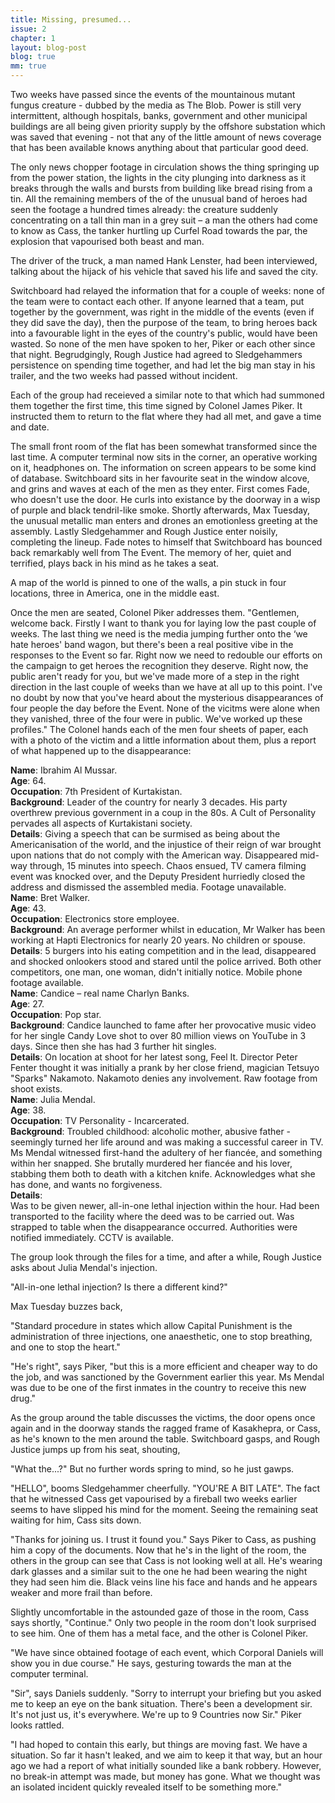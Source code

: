 ```yaml
---
title: Missing, presumed...
issue: 2
chapter: 1
layout: blog-post
blog: true
mm: true
---
```


Two weeks have passed since the events of the mountainous mutant fungus creature - dubbed by the media as The Blob. Power is still very intermittent, although hospitals, banks, government and other municipal buildings are all being given priority supply by the offshore substation which was saved that evening - not that any of the little amount of news coverage that has been available knows anything about that particular good deed.

The only news chopper footage in circulation shows the thing springing up from the power station, the lights in the city plunging into darkness as it breaks through the walls and bursts from building like bread rising from a tin. All the remaining members of the of the unusual band of heroes had seen the footage a hundred times already: the creature suddenly concentrating on a tall thin man in a grey suit – a man the others had come to know as Cass, the tanker hurtling up Curfel Road towards the par, the explosion that vapourised both beast and man. 

The driver of the truck, a man named Hank Lenster, had been interviewed, talking about the hijack of his vehicle that saved his life and saved the city. 

Switchboard had relayed the information that for a couple of weeks: none of the team were to contact each other. If anyone learned that a team, put together by the government, was right in the middle of the events (even if they did save the day), then the purpose of the team, to bring heroes back into a favourable light in the eyes of the country's public, would have been wasted. So none of the men have spoken to her, Piker or each other since that night. Begrudgingly, Rough Justice had agreed to Sledgehammers persistence on spending time together, and had let the big man stay in his trailer, and the two weeks had passed without incident.

Each of the group had receieved a similar note to that which had summoned them together the first time, this time signed by Colonel James Piker. It instructed them to return to the flat where they had all met, and gave a time and date.

The small front room of the flat has been somewhat transformed since the last time. A computer terminal now sits in the corner, an operative working on it, headphones on. The information on screen appears to be some kind of database. Switchboard sits in her favourite seat in the window alcove, and grins and waves at each of the men as they enter. First comes Fade, who doesn't use the door. He curls into existance by the doorway in a wisp of purple and black tendril-like smoke. Shortly afterwards, Max Tuesday, the unusual metallic man enters and drones an emotionless greeting at the assembly. Lastly Sledgehammer and Rough Justice enter noisily, completing the lineup. Fade notes to himself that Switchboard has bounced back remarkably well from The Event. The memory of her, quiet and terrified, plays back in his mind as he takes a seat.

A map of the world is pinned to one of the walls, a pin stuck in four locations, three in America, one in the middle east.

Once the men are seated, Colonel Piker addresses them. "Gentlemen, welcome back. Firstly I want to thank you for laying low the past couple of weeks. The last thing we need is the media jumping further onto the ‘we hate heroes' band wagon, but there's been a real positive vibe in the responses to the Event so far. Right now we need to redouble our efforts on the campaign to get heroes the recognition they deserve. Right now, the public aren't ready for you, but we've made more of a step in the right direction in the last couple of weeks than we have at all up to this point. I've no doubt by now that you've heard about the mysterious disappearances of four people the day before the Event. None of the vicitms were alone when they vanished, three of the four were in public. We've worked up these profiles." The Colonel hands each of the men four sheets of paper, each with a photo of the victim and a little information about them, plus a report of what happened up to the disappearance:

<div class="blog-mm-disappearance-victim">
	<strong>Name</strong>: Ibrahim Al Mussar.<br/>
	<strong>Age</strong>: 64.<br/>
	<strong>Occupation</strong>: 7th President of Kurtakistan.<br/>
	<strong>Background</strong>: Leader of the country for nearly 3 decades. His party overthrew previous government in a coup in the 80s. A Cult of Personality pervades all aspects of Kurtakistani society.<br/>
	<strong>Details</strong>: Giving a speech that can be surmised as being about the Americanisation of the world, and the injustice of their reign of war brought upon nations that do not comply with the American way. Disappeared mid-way through, 15 minutes into speech. Chaos ensued, TV camera filming event was knocked over, and the Deputy President hurriedly closed the address and dismissed the assembled media. Footage unavailable.
</div>

<div class="blog-mm-disappearance-victim">
	<strong>Name</strong>: Bret Walker.<br/>
	<strong>Age</strong>: 43.<br/>
	<strong>Occupation</strong>: Electronics store employee.<br/>
	<strong>Background</strong>: An average performer whilst in education, Mr Walker has been working at Hapti Electronics for nearly 20 years. No children or spouse.<br/>
	<strong>Details</strong>: 5 burgers into his eating competition and in the lead, disappeared and shocked onlookers stood and stared until the police arrived. Both other competitors, one man, one woman, didn't initially notice. Mobile phone footage available.
</div>

<div class="blog-mm-disappearance-victim">
	<strong>Name</strong>: Candice – real name Charlyn Banks.<br/>
	<strong>Age</strong>: 27.<br/>
	<strong>Occupation</strong>: Pop star.<br/>
	<strong>Background</strong>: Candice launched to fame after her provocative music video for her single Candy Love shot to over 80 million views on YouTube in 3 days. Since then she has had 3 further hit singles.<br/>
	<strong>Details</strong>: On location at shoot for her latest song, Feel It. Director Peter Fenter thought it was initially a prank by her close friend, magician Tetsuyo "Sparks" Nakamoto. Nakamoto denies any involvement. Raw footage from shoot exists.
</div>

<div class="blog-mm-disappearance-victim">
	<strong>Name</strong>: Julia Mendal.<br/>
	<strong>Age</strong>: 38.<br/>
	<strong>Occupation</strong>: TV Personality - Incarcerated.<br/>
	<strong>Background</strong>: Troubled childhood: alcoholic mother, abusive father - seemingly turned her life around and was making a successful career in TV. Ms Mendal witnessed first-hand the adultery of her fiancée, and something within her snapped. She brutally murdered her fiancée and his lover, stabbing them both to death with a kitchen knife. Acknowledges what she has done, and wants no forgiveness.<br/>
	<strong>Details</strong>: <br/>
	Was to be given newer, all-in-one lethal injection within the hour. Had been transported to the facility where the deed was to be carried out. Was strapped to table when the disappearance occurred. Authorities were notified immediately. CCTV is available.
</div>

The group look through the files for a time, and after a while, Rough Justice asks about Julia Mendal's injection.

"All-in-one lethal injection? Is there a different kind?"

Max Tuesday buzzes back,

"Standard procedure in states which allow Capital Punishment is the administration of three injections, one anaesthetic, one to stop breathing, and one to stop the heart."

"He's right", says Piker, "but this is a more efficient and cheaper way to do the job, and was sanctioned by the Government earlier this year. Ms Mendal was due to be one of the first inmates in the country to receive this new drug."

As the group around the table discusses the victims, the door opens once again and in the doorway stands the ragged frame of Kasakhepra, or Cass, as he's known to the men around the table. Switchboard gasps, and Rough Justice jumps up from his seat, shouting,

"What the...?" But no further words spring to mind, so he just gawps.

"HELLO", booms Sledgehammer cheerfully. "YOU'RE A BIT LATE". The fact that he witnessed Cass get vapourised by a fireball two weeks earlier seems to have slipped his mind for the moment. Seeing the remaining seat waiting for him, Cass sits down.

"Thanks for joining us. I trust it found you." Says Piker to Cass, as pushing him a copy of the documents. Now that he's in the light of the room, the others in the group can see that Cass is not looking well at all. He's wearing dark glasses and a similar suit to the one he had been wearing the night they had seen him die. Black veins line his face and hands and he appears weaker and more frail than before.

Slightly uncomfortable in the astounded gaze of those in the room, Cass says shortly, "Continue."  Only two people in the room don't look surprised to see him. One of them has a metal face, and the other is Colonel Piker.

"We have since obtained footage of each event, which Corporal Daniels will show you in due course." He says, gesturing towards the man at the computer terminal. 

"Sir", says Daniels suddenly. "Sorry to interrupt your briefing but you asked me to keep an eye on the bank situation. There's been a development sir. It's not just us, it's everywhere. We're up to 9 Countries now Sir." Piker looks rattled.

"I had hoped to contain this early, but things are moving fast. We have a situation. So far it hasn't leaked, and we aim to keep it that way, but an hour ago we had a report of what initially sounded like a bank robbery. However, no break-in attempt was made, but money has gone. What we thought was an isolated incident quickly revealed itself to be something more."